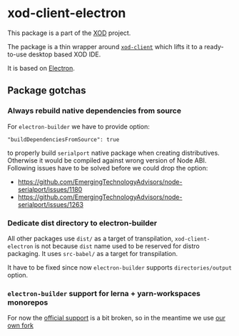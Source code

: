# xod-client-electron

This package is a part of the [XOD](https://github.com/xodio/xod) project.

The package is a thin wrapper around
[`xod-client`](https://github.com/xodio/xod/tree/master/packages/xod-client)
which lifts it to a ready-to-use desktop based XOD IDE.

It is based on [Electron](https://electron.atom.io/).

## Package gotchas

### Always rebuild native dependencies from source

For `electron-builder` we have to provide option:

```
"buildDependenciesFromSource": true
```

to properly build `serialport` native package when creating distributives.
Otherwise it would be compiled against wrong version of Node ABI. Following
issues have to be solved before we could drop the option:

- https://github.com/EmergingTechnologyAdvisors/node-serialport/issues/1180
- https://github.com/EmergingTechnologyAdvisors/node-serialport/issues/1263

### Dedicate dist directory to electron-builder

All other packages use `dist/` as a target of transpilation,
`xod-client-electron` is not because `dist` name used to be reserved for
distro packaging. It uses `src-babel/` as a target for transpilation.

It have to be fixed since now `electron-builder` supports `directories/output`
option.

### `electron-builder` support for lerna + yarn-workspaces monorepos

For now the [official support](https://github.com/electron-userland/electron-builder/issues/2205) is a bit broken, so in the meantime we use [our own fork](https://github.com/xodio/electron-builder/tree/look-for-node_modules-until-root)


